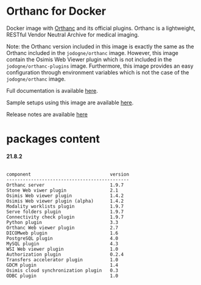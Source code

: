 # Orthanc for Docker
Docker image with [Orthanc](http://www.orthanc-server.com/) and its official plugins. Orthanc is a lightweight, RESTful Vendor Neutral Archive for medical imaging.

Note: the Orthanc version included in this image is exactly the same as the Orthanc included in the `jodogne/orthanc` image.  However,
this image contain the Osimis Web Viewer plugin which is not included in the `jodogne/orthanc-plugins` image.  Furthermore,
this image provides an easy configuration through environment variables which is not the case of the `jodogne/orthanc` image.

Full documentation is available [here](https://book.orthanc-server.com/users/docker-osimis.html).

Sample setups using this image are available [here](https://bitbucket.org/osimis/orthanc-setup-samples/).

Release notes are available [here](https://bitbucket.org/osimis/orthanc-builder/src/master/release-notes-docker-images.txt)


# packages content

#### 21.8.2
```

component                             version
---------------------------------------------
Orthanc server                        1.9.7
Stone Web viwer plugin                2.1
Osimis Web viewer plugin              1.4.2
Osimis Web viewer plugin (alpha)      1.4.2
Modality worklists plugin             1.9.7
Serve folders plugin                  1.9.7
Connectivity check plugin             1.9.7
Python plugin                         3.3
Orthanc Web viewer plugin             2.7
DICOMweb plugin                       1.6
PostgreSQL plugin                     4.0
MySQL plugin                          4.3
WSI Web viewer plugin                 1.0
Authorization plugin                  0.2.4
Transfers accelerator plugin          1.0
GDCM plugin                           1.4
Osimis cloud synchronization plugin   0.3
ODBC plugin                           1.0
```
